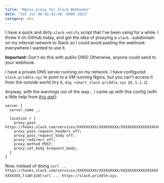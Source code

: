 ```yaml
---
title: "Nginx proxy for Slack Webhooks"
date: "Sat Jul 08 01:42:49 -0400 2023"
category: dev
---
```


I have a quick and dirty `slack-notify` script that I've been using for a
while. I threw it on GitHub today, and got the idea of proxying a `slack.`
subdomain on my internal network to Slack so I could avoid pasting the webhook
everywhere I wanted to use it.

**Important:** Don't do this with public DNS! Otherwise, anyone could send to
your webhook.

I have a private DNS server running on my network. I have configured
`slack.priddle.xyz` to point to a VM running Nginx, but you can't access it
from the outside world (try it, `dig +short slack.priddle.xyz @1.1.1.1`).

Anyway, with the warnings out of the way... I came up with this config (with a
little help from [this gist][1]):

```nginx
server {
  server_name _;

  location / {
    proxy_pass https://hooks.slack.com/services/XXXXXXXXX/XXXXXXXXX/XXXXXXXXXXXXXXXXXXXXXXXX;
    proxy_pass_request_headers off;
    proxy_pass_request_body off;
    proxy_redirect off;
    proxy_method POST;
    proxy_set_body $request_body;
  }
}
```

Now, instead of doing `curl ...
https://hooks.slack.com/services/XXXXXXXXX/XXXXXXXXX/XXXXXXXXXXXXXXXXXXXXXXXX`,
I can just `curl ... https://slack.priddle.xyz`.

[1]: https://gist.github.com/developersteve/17203742744b2c1b5c4059d36c31e281
